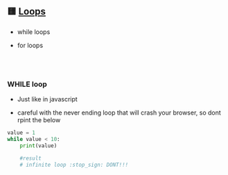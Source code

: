 ## 🟨 [Loops](https://youtu.be/23vCap6iYSs?feature=shared&t=36)

- while loops

- for loops

<br>
<br>

### WHILE loop

- Just like in javascript

- careful with the never ending loop that will crash your browser, so dont rpint the below

```python
value = 1
while value < 10:
    print(value)

    #result
    # infinite loop :stop_sign: DONT!!!
```
